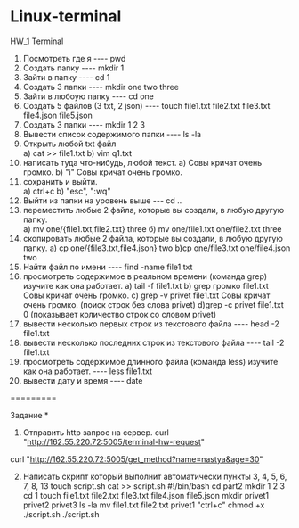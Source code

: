 # Linux-terminal
HW_1 Terminal

1) Посмотреть где я ---- pwd
2) Создать папку ---- mkdir 1
3) Зайти в папку ---- cd 1
4) Создать 3 папки ----  mkdir one two three
5) Зайти в любоую папку ----  cd one
6) Создать 5 файлов (3 txt, 2 json) ---- touch file1.txt file2.txt file3.txt file4.json file5.json
7) Создать 3 папки ---- mkdir 1 2 3
8) Вывести список содержимого папки ---- ls -la
9) Открыть любой txt файл  
a) cat >> file1.txt
b) vim q1.txt
10) написать туда что-нибудь, любой текст. 
a) Совы кричат очень громко.
b) "i" Совы кричат очень громко.
11) сохранить и выйти.  
a) ctrl+c
b) "esc", ":wq"
12) Выйти из папки на уровень выше --- cd ..
13) переместить любые 2 файла, которые вы создали, в любую другую папку.  
а) mv one/{file1.txt,file2.txt} three
б) mv one/file1.txt one/file2.txt three
14) скопировать любые 2 файла, которые вы создали, в любую другую папку.
a) cp one/{file3.txt,file4.json} two
b)cp one/file3.txt one/file4.json two
15) Найти файл по имени ---- find -name file1.txt
16) просмотреть содержимое в реальном времени (команда grep) изучите как она работает. 
a) tail -f file1.txt
b) grep громко file1.txt
Совы кричат очень громко.
c) grep -v privet file1.txt
Совы кричат очень громко. (поиск строк без слова privet)
d)grep -c privet file1.txt
0 (показывает количество строк со словом privet)
17) вывести несколько первых строк из текстового файла ---- head -2 file1.txt
18) вывести несколько последних строк из текстового файла ---- tail -2 file1.txt
19) просмотреть содержимое длинного файла (команда less) изучите как она работает. ---- less file1.txt 
20) вывести дату и время ---- date


=========

Задание *
1) Отправить http запрос на сервер.
curl "http://162.55.220.72:5005/terminal-hw-request"

curl "http://162.55.220.72:5005/get_method?name=nastya&age=30"

2) Написать скрипт который выполнит автоматически пункты 3, 4, 5, 6, 7, 8, 13
touch script.sh
cat >> script.sh
#!/bin/bash
cd part2
mkdir 1 2 3
cd 1
touch file1.txt file2.txt file3.txt file4.json file5.json
mkdir privet1 privet2 privet3
ls -la
mv file1.txt file2.txt privet1
"ctrl+c"
chmod +x ./script.sh
./script.sh

